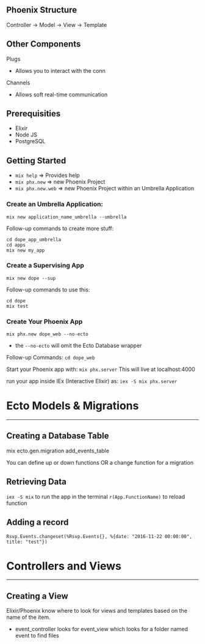 ## Phoenix Structure

Controller -> Model -> View -> Template

## Other Components
Plugs
- Allows you to interact with the conn

Channels
- Allows soft real-time communication

## Prerequisities
- Elixir
- Node JS
- PostgreSQL

## Getting Started

- `mix help` => Provides help
- `mix phx.new` => new Phoenix Project
- `mix phx.new.web` => new Phoenix Project within an Umbrella Application

### Create an Umbrella Application:
`mix new application_name_umbrella --umbrella`

Follow-up commands to create more stuff:
```
cd dope_app_umbrella
cd apps
mix new my_app
```
### Create a Supervising App
`mix new dope --sup`

Follow-up commands to use this:
```
cd dope
mix test
```

### Create Your Phoenix App
`mix phx.new dope_web --no-ecto`
- the `--no-ecto` will omit the Ecto Database wrapper

Follow-up Commands:
`cd dope_web`

Start your Phoenix app with:
`mix phx.server`
This will live at localhost:4000

run your app inside IEx (Interactive Elixir) as:
`iex -S mix phx.server`

# Ecto Models & Migrations
-------------------------------------------------------------------------------

## Creating a Database Table
mix ecto.gen.migration add_events_table

You can define up or down functions OR a change function for a migration

## Retrieving Data
`iex -S mix` to run the app in the terminal
`r(App.FunctionName)` to reload function

## Adding a record

`Rsvp.Events.changeset(%Rsvp.Events{}, %{date: "2016-11-22 00:00:00", title: "test"})`



# Controllers and Views
-------------------------------------------------------------------------------

## Creating a View
Elixir/Phoenix know where to look for views and templates based on the name of the item.
- event_controller looks for event_view which looks for a folder named event to find files
